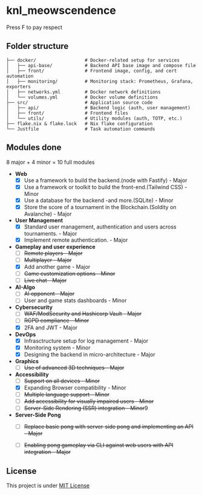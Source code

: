 # knl_meowscendence
Press F to pay respect

## Folder structure
```
├── docker/                  # Docker-related setup for services
│   ├── api-base/            # Backend API base image and compose file
│   ├── front/               # Frontend image, config, and cert automation
│   ├── monitoring/          # Monitoring stack: Prometheus, Grafana, exporters
│   ├── networks.yml         # Docker network definitions
│   └── volumes.yml          # Docker volume definitions
├── src/                     # Application source code
│   ├── api/                 # Backend logic (auth, user management)
│   ├── front/               # Frontend files
│   └── utils/               # Utility modules (auth, TOTP, etc.)
├── flake.nix & flake.lock   # Nix flake configuration
└── Justfile                 # Task automation commands
```
## Modules done

8 major + 4 minor = 10 full modules

- **Web**
  - [x] Use a framework to build the backend.(node with Fastify) - Major
  - [x] Use a framework or toolkit to build the front-end.(Tailwind CSS) - Minor
  - [x] Use a database for the backend -and more.(SQLite) - Minor
  - [x] Store the score of a tournament in the Blockchain.(Soldity on Avalanche) - Major
- **User Management**
  - [x] Standard user management, authentication and users across tournaments. - Major
  - [x] Implement remote authentication. - Major
- **Gameplay and user experience**
  - [ ] ~~Remote players - Major~~
  - [ ] ~~Multiplayer - Major~~
  - [x] Add another game - Major
  - [ ] ~~Game customization options - Minor~~
  - [ ] ~~Live chat - Major~~
- **AI-Algo**
  - [ ] ~~AI opponent - Major~~
  - [ ] User and game stats dashboards - Minor
- **Cybersecurity**
  - [ ] ~~WAF/ModSecurity and Hashicorp Vault - Major~~
  - [ ] ~~RGPD compliance - Minor~~
  - [x] 2FA and JWT - Major
- **DevOps**
  - [x] Infrasctructure setup for log management - Major
  - [x] Monitoring system - Minor
  - [x] Designing the backend in micro-architecture - Major
- **Graphics**
  - [ ] ~~Use of advanced 3D techniques - Major~~
- **Accessibility**
  - [ ] ~~Support on all devices - Minor~~
  - [x] Expanding Browser compatibility - Minor
  - [ ] ~~Multiple language support - Minor~~
  - [ ] ~~Add accessibility for visually impaired users - Minor~~
  - [ ] ~~Server-Side Rendering (SSR) integration - Minor~~9
- **Server-Side Pong**
  - [ ] ~~Replace basic pong with server-side pong and implementing an API - Major~~
  - [ ] ~~Enabling pong gameplay via CLI against web users with API integration - Major~~


## License
This project is under [MIT License](LICENSE)
